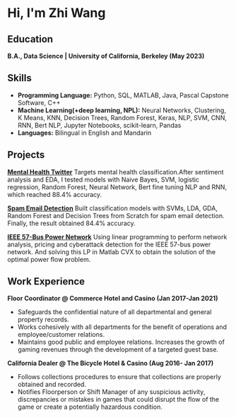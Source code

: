 # Hi, I'm Zhi Wang

## Education
**B.A., Data Science   |   University of California, Berkeley (May 2023)**

## Skills
- **Programming Language:** Python, SQL, MATLAB, Java, Pascal Capstone Software, C++
- **Machine Learning(+deep learning, NPL):** Neural Networks, Clustering, K Means, KNN, Decision Trees, Random Forest, Keras, NLP, SVM, CNN, RNN, Bert NLP, Jupyter Notebooks, scikit-learn, Pandas
- **Languages:** Bilingual in English and Mandarin


## Projects
**[Mental Health Twitter](https://github.com/ZhiWangDS/Mental-Health-Twitter)**
Targets mental health classification.After sentiment analysis and EDA, I tested models with Naive Bayes, SVM, logistic regression, Random Forest, Neural Network, Bert fine tuning NLP and RNN, which reached 88.4% accuracy.

**[Spam Email Detection](https://github.com/ZhiWangDS/Spam-Email-Detection)**
Built classification models with SVMs, LDA, GDA, Random Forest and Decision Trees from Scratch for spam email detection. Finally, the result obtained 84.4% accuracy.

**[IEEE 57-Bus Power Network](https://github.com/ZhiWangDS/IEEE-57-Bus-Power-Network)**
Using linear programming to perform network analysis, pricing and cyberattack detection for the IEEE 57-bus power network. And solving this LP in Matlab CVX to obtain the solution of the optimal power flow problem.
  



## Work Experience 
**Floor Coordinator @ Commerce Hotel and Casino (Jan 2017-Jan 2021)**
- Safeguards the confidential nature of all departmental and general property records.
- Works cohesively with all departments for the benefit of operations and employee/customer relations.
- Maintains good public and employee relations. Increases the growth of gaming revenues through the development of a targeted guest base.

**California Dealer @ The Bicycle Hotel & Casino (Aug 2016- Jan 2017)**
- Follows collections procedures to ensure that collections are properly obtained and recorded.
- Notifies Floorperson or Shift Manager of any suspicious activity, discrepancies or mistakes in games that could disrupt the flow of the game or create a potentially hazardous condition.

